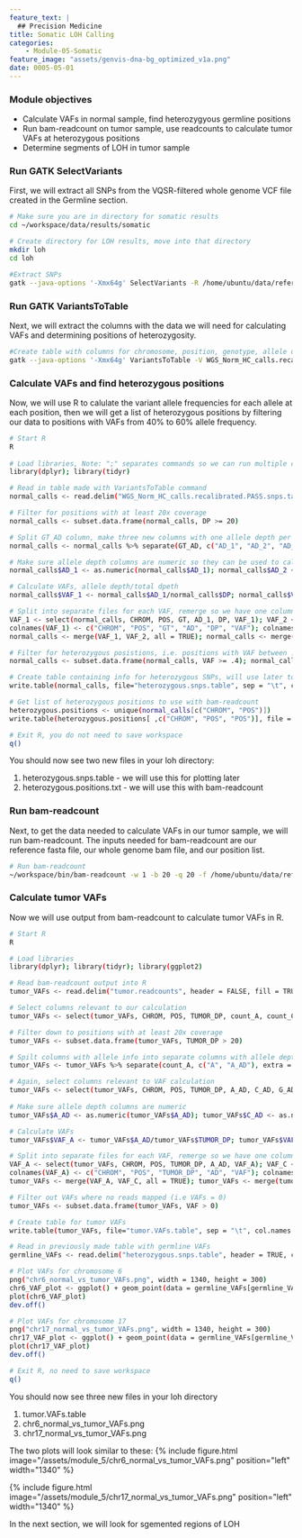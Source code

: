 ```yaml
---
feature_text: |
  ## Precision Medicine
title: Somatic LOH Calling
categories:
    - Module-05-Somatic
feature_image: "assets/genvis-dna-bg_optimized_v1a.png"
date: 0005-05-01
---
```


### Module objectives
- Calculate VAFs in normal sample, find heterozygyous germline positions
- Run bam-readcount on tumor sample, use readcounts to calculate tumor VAFs at heterozygous positions
- Determine segments of LOH in tumor sample

### Run GATK SelectVariants 

First, we will extract all SNPs from the VQSR-filtered whole genome VCF file created in the Germline section.

```bash
# Make sure you are in directory for somatic results
cd ~/workspace/data/results/somatic

# Create directory for LOH results, move into that directory
mkdir loh
cd loh

#Extract SNPs
gatk --java-options '-Xmx64g' SelectVariants -R /home/ubuntu/data/reference/GRCh38_full_analysis_set_plus_decoy_hla.fa -V /home/ubuntu/data/germline_variants/WGS_Norm_HC_calls_recalibrated.PASS.vcf -select-type SNP -O WGS_Norm_HC_calls.recalibrated.PASS.snps.vcf
```

### Run GATK VariantsToTable
Next, we will extract the columns with the data we will need for calculating VAFs and determining positions of heterozygosity. 

```bash
#Create table with columns for chromosome, position, genotype, allele depth, total depth
gatk --java-options '-Xmx64g' VariantsToTable -V WGS_Norm_HC_calls.recalibrated.PASS.snps.vcf -F CHROM -F POS -GF GT -GF AD -GF DP -O WGS_Norm_HC_calls.recalibrated.PASS.snps.table
```

### Calculate VAFs and find heterozygous positions
Now, we will use R to calulate the variant allele frequencies for each allele at each position, then we will get a list of heterozygous positions by filtering our data to positions with VAFs from 40% to 60% allele frequency.

```bash
# Start R
R
 
# Load libraries, Note: ";" separates commands so we can run multiple commands in one line
library(dplyr); library(tidyr)

# Read in table made with VariantsToTable command
normal_calls <- read.delim("WGS_Norm_HC_calls.recalibrated.PASS.snps.table", header = TRUE, col.names = c("CHROM", "POS", "GT", "GT_AD", "DP"))

# Filter for positions with at least 20x coverage
normal_calls <- subset.data.frame(normal_calls, DP >= 20)

# Split GT_AD column, make three new columns with one allele depth per column
normal_calls <- normal_calls %>% separate(GT_AD, c("AD_1", "AD_2", "AD_3"), remove = FALSE, fill = "right")

# Make sure allele depth columns are numeric so they can be used to calculate VAFs
normal_calls$AD_1 <- as.numeric(normal_calls$AD_1); normal_calls$AD_2 <- as.numeric(normal_calls$AD_2); normal_calls$AD_3 <- as.numeric(normal_calls$AD_3) 

# Calculate VAFs, allele depth/total dpeth
normal_calls$VAF_1 <- normal_calls$AD_1/normal_calls$DP; normal_calls$VAF_2 <- normal_calls$AD_2/normal_calls$DP; normal_calls$VAF_3 <- normal_calls$AD_3/normal_calls$DP

# Split into separate files for each VAF, remerge so we have one column with all VAFs to filter for heterozygous variants
VAF_1 <- select(normal_calls, CHROM, POS, GT, AD_1, DP, VAF_1); VAF_2 <- select(normal_calls, CHROM, POS, GT, AD_2, DP, VAF_2); VAF_3 <- select(normal_calls, CHROM, POS, GT, AD_3, DP, VAF_3)
colnames(VAF_1) <- c("CHROM", "POS", "GT", "AD", "DP", "VAF"); colnames(VAF_2) <- c("CHROM", "POS", "GT", "AD", "DP", "VAF"); colnames(VAF_3) <- c("CHROM", "POS", "GT", "AD", "DP", "VAF") 
normal_calls <- merge(VAF_1, VAF_2, all = TRUE); normal_calls <- merge(normal_calls, VAF_3, all = TRUE)

# Filter for heterozygous posistions, i.e. positions with VAF between .4 and .6
normal_calls <- subset.data.frame(normal_calls, VAF >= .4); normal_calls <- subset.data.frame(normal_calls, VAF <= .6)

# Create table containing info for heterozygous SNPs, will use later to plot results
write.table(normal_calls, file="heterozygous.snps.table", sep = "\t", col.names = TRUE, row.names = FALSE, quote = FALSE)

# Get list of heterozygous positions to use with bam-readcount
heterozygous.positions <- unique(normal_calls[c("CHROM", "POS")])
write.table(heterozygous.positions[ ,c("CHROM", "POS", "POS")], file = "heterozygous.positions.txt", sep="\t", col.names = FALSE, row.names = FALSE, quote = FALSE)

# Exit R, you do not need to save workspace 
q()
```
You should now see two new files in your loh directory:
1. heterozygous.snps.table - we will use this for plotting later
2. heterozygous.positions.txt - we will use this with bam-readcount

### Run bam-readcount
Next, to get the data needed to calculate VAFs in our tumor sample, we will run bam-readcount. The inputs needed for bam-readcount are our reference fasta file, our whole genome bam file, and our position list.

```bash
# Run bam-readcount
~/workspace/bin/bam-readcount -w 1 -b 20 -q 20 -f /home/ubuntu/data/reference/GRCh38_full_analysis_set_plus_decoy_hla.fa -l heterozygous.positions.txt /home/ubuntu/data/alignment/WGS_Tumor_merged_sorted_mrkdup_bqsr.bam chr6 chr17 > tumor.readcounts
```
### Calculate tumor VAFs
Now we will use output from bam-readcount to calculate tumor VAFs in R.

```bash
# Start R
R

# Load libraries
library(dplyr); library(tidyr); library(ggplot2)

# Read bam-readcount output into R
tumor_VAFs <- read.delim("tumor.readcounts", header = FALSE, fill = TRUE, col.names = c("CHROM", "POS", "REF", "TUMOR_DP", "5", "count_A", "count_C", "count_G", "count_T", "11", "12", "13", "14"))

# Select columns relevant to our calculation
tumor_VAFs <- select(tumor_VAFs, CHROM, POS, TUMOR_DP, count_A, count_C, count_G, count_T)

# Filter down to positions with at least 20x coverage
tumor_VAFs <- subset.data.frame(tumor_VAFs, TUMOR_DP > 20)

# Spilt columns with allele info into separate columns with allele depth
tumor_VAFs <- tumor_VAFs %>% separate(count_A, c("A", "A_AD"), extra = "drop"); tumor_VAFs <- tumor_VAFs %>% separate(count_C, c("C", "C_AD"), extra = "drop"); tumor_VAFs <- tumor_VAFs %>% separate(count_G, c("G", "G_AD"), extra = "drop"); tumor_VAFs <- tumor_VAFs %>% separate(count_T, c("T", "T_AD"), extra = "drop")

# Again, select columns relevant to VAF calculation
tumor_VAFs <- select(tumor_VAFs, CHROM, POS, TUMOR_DP, A_AD, C_AD, G_AD, T_AD)
 
# Make sure allele depth columns are numeric
tumor_VAFs$A_AD <- as.numeric(tumor_VAFs$A_AD); tumor_VAFs$C_AD <- as.numeric(tumor_VAFs$C_AD); tumor_VAFs$G_AD <- as.numeric(tumor_VAFs$G_AD); tumor_VAFs$T_AD <- as.numeric(tumor_VAFs$T_AD)

# Calculate VAFs
tumor_VAFs$VAF_A <- tumor_VAFs$A_AD/tumor_VAFs$TUMOR_DP; tumor_VAFs$VAF_C <- tumor_VAFs$C_AD/tumor_VAFs$TUMOR_DP; tumor_VAFs$VAF_G <- tumor_VAFs$G_AD/tumor_VAFs$TUMOR_DP; tumor_VAFs$VAF_T <- tumor_VAFs$T_AD/tumor_VAFs$TUMOR_DP

# Split into separate files for each VAF, remerge so we have one column with all tumor VAFs
VAF_A <- select(tumor_VAFs, CHROM, POS, TUMOR_DP, A_AD, VAF_A); VAF_C <- select(tumor_VAFs, CHROM, POS, TUMOR_DP, C_AD, VAF_C); VAF_G <- select(tumor_VAFs, CHROM, POS, TUMOR_DP, G_AD, VAF_G); VAF_T <- select(tumor_VAFs, CHROM, POS, TUMOR_DP, T_AD, VAF_T)
colnames(VAF_A) <- c("CHROM", "POS", "TUMOR_DP", "AD", "VAF"); colnames(VAF_C) <- c("CHROM", "POS", "TUMOR_DP", "AD", "VAF"); colnames(VAF_G) <- c("CHROM", "POS", "TUMOR_DP", "AD", "VAF"); colnames(VAF_T)<- c("CHROM", "POS", "TUMOR_DP", "AD", "VAF")
tumor_VAFs <- merge(VAF_A, VAF_C, all = TRUE); tumor_VAFs <- merge(tumor_VAFs, VAF_G, all = TRUE); tumor_VAFs <- merge(tumor_VAFs, VAF_T, all = TRUE)

# Filter out VAFs where no reads mapped (i.e VAFs = 0)
tumor_VAFs <- subset.data.frame(tumor_VAFs, VAF > 0)

# Create table for tumor VAFs
write.table(tumor_VAFs, file="tumor.VAFs.table", sep = "\t", col.names = TRUE, row.names = FALSE, quote = FALSE)

# Read in previously made table with germline VAFs
germline_VAFs <- read.delim("heterozygous.snps.table", header = TRUE, col.names = c("CHROM", "POS", "GT", "AD", "DP", "VAF"))

# Plot VAFs for chromosome 6
png("chr6_normal_vs_tumor_VAFs.png", width = 1340, height = 300)
chr6_VAF_plot <- ggplot() + geom_point(data = germline_VAFs[germline_VAFs$CHROM == "chr6", ], aes(POS,VAF), color="blue") + geom_point(data = tumor_VAFs[tumor_VAFs$CHROM == "chr6", ], aes(POS,VAF), color="green") + xlab("Chr6 Position") + ylab("VAF")
plot(chr6_VAF_plot)
dev.off()

# Plot VAFs for chromosome 17
png("chr17_normal_vs_tumor_VAFs.png", width = 1340, height = 300)
chr17_VAF_plot <- ggplot() + geom_point(data = germline_VAFs[germline_VAFs$CHROM == "chr17", ], aes(POS,VAF), color="blue") + geom_point(data = tumor_VAFs[tumor_VAFs$CHROM == "chr17", ], aes(POS,VAF), color="green") + xlab("Chr17 Position") + ylab("VAF")
plot(chr17_VAF_plot)
dev.off()

# Exit R, no need to save workspace
q()
```
You should now see three new files in your loh directory
1. tumor.VAFs.table
2. chr6_normal_vs_tumor_VAFs.png
3. chr17_normal_vs_tumor_VAFs.png

The two plots will look similar to these:
{% include figure.html image="/assets/module_5/chr6_normal_vs_tumor_VAFs.png" position="left" width="1340" %}

{% include figure.html image="/assets/module_5/chr17_normal_vs_tumor_VAFs.png" position="left" width="1340" %}

In the next section, we will look for sgemented regions of LOH 
